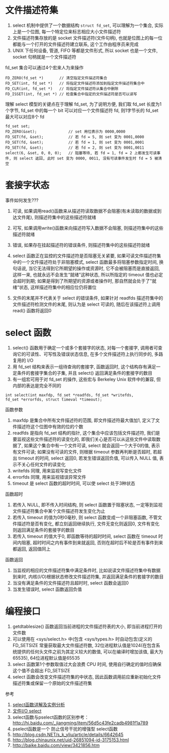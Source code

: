 # 文件描述符集

1. select 机制中提供了一个数据结构 `struct fd_set`, 可以理解为一个集合, 实际上是一个位图, 每一个特定位来标志相应大小文件描述符
2. 文件描述符集存放的是 socket 文件描述符(文件句柄), 也就是位图上的每一位都能与一个打开的文件描述符建立联系, 这个工作由程序员来完成
3. UNIX 下任何设备, 管道, FIFO 等都是文件形式, 所以 socket 也是一个文件, socket 句柄就是一个文件描述符

fd_set 集合可以通过4个宏来人为来操作

```
FD_ZERO(fd_set *)		// 清空指定文件描述符集合
FD_SET(int, fd_set *)	// 将指定文件描述符添加到指定文件描述符集合中
FD_CLR(int, fd_set *)	// 将指定文件描述符从集合中删除
FD_ISSET(int, fd_set *)	// 检查集合中指定的文件描述符是否可以读写
```

理解 select 模型的关键点在于理解 fd_set, 为了说明方便, 我们取 fd_set 长度为1个字节, fd_set 中的每一个 bit 可以对应一个文件描述符 fd, 则1字节长的 fd_set 最大可以对应8个 fd

```
fd_set set;
FD_ZERO(&set);				// set 用位表示为 0000,0000
FD_SET(fd, &set);			// 若 fd = 5, 则 set 变为 0001,0000
FD_SET(fd, &set);			// 若 fd = 1, 则 set 变为 0001,0001
FD_SET(fd, &set);			// 若 fd = 2, 则 set 变为 0001,0011
select(6, &set, 0, 0, 0);	// 阻塞等待, 若 fd = 1, fd = 2 上都发生可读事件, 则 select 返回, 此时 set 变为 0000, 0011, 没有可读事件发生时 fd = 5 被清空
```

# 套接字状态

事件如何发生???

1. 可读, 如果调用read()函数来从描述符读取数据不会阻塞(有未读取的数据或到达文件尾), 则描述符集中的这些描述符就绪
2. 可写, 如果调用write()函数来向描述符写入数据不会阻塞, 则描述符集中的这些描述符就绪
3. 错误, 如果存在挂起描述符的错误条件, 则描述符集中的这些描述符就绪

1. select 函数正在监控的文件描述符是否阻塞无关紧要, 如果可读文件描述符集中的一个文件描述符处于非阻塞模式, select 函数最多将阻塞参数指定时间, 换句话说, 当它无法得到它所期望的操作或资源时, 它不会被阻塞而是直接返回, 这样一来, 也就永远不会发生“就绪”这种状态, 所以所指定的 timeout 值也必定会超时到期; 如果是得到了所期望的资源或者操作时, 那自然就会处于了"就绪“状态, 这样描述符集中的相应位仍将置位
2. 文件的末尾并不代表关于 select 的错误条件, 如果针对 readfds 描述符集中的文件描述符检测文件的末尾, 则认为是 select 可读的, 随后在该描述符上调用 read() 函数将返回0

# select 函数

1. select() 函数用于确定一个或多个套接字的状态, 对每一个套接字, 调用者可查询它的可读性、可写性及错误状态信息, 在多个文件描述符上执行同步的, 多路复用的 I/O
2. 用 fd_set 结构来表示一组待查询的套接字, 函数返回时, 这个结构存有满足一定条件的套接字集合的子集, 并且 select() 返回满足条件的套接字的数目
3. 有一组宏可用于对 fd_set 的操作, 这些宏与 Berkeley Unix 软件中的兼容, 但内部的表达是完全不同的

```
int select(int maxfdp, fd_set *readfds, fd_set *writefds, fd_set *errorfds, struct timeval *timeout); 
```

函数参数

1. maxfdp 是集合中所有文件描述符的范围, 即文件描述符最大值加1, 定义了文件描述符这个位图中有效的位的个数
2. readfds 是指向 fd_set 结构的指针, 这个集合中应该包括文件描述符, 我们是要监视这些文件描述符的读变化的, 即我们关心是否可以从这些文件中读取数据了, 如果这个集合中有一个文件可读, select 就会返回一个大于0的值, 表示有文件可读; 如果没有可读的文件, 则根据 timeout 参数再判断是否超时, 若超出 timeout 的时间, select 返回0, 若发生错误返回负值, 可以传入 NULL 值, 表示不关心任何文件的读变化
3. writefds 同理, 用来监视写变化文件
4. errorfds 同理, 用来监视错误异常文件
5. timeout 是 select 函数的超时时间, 可以使 select 处于3种状态

函数超时

1. 若传入 NULL, 即不传入时间结构, 则 select 函数置于阻塞状态, 一定等到监视文件描述符集合中某个文件描述符发生变化为止
2. 若传入 timeout 的值为0秒0毫秒, 则 select 函数变成一个非阻塞函数, 不管文件描述符是否有变化, 都立刻返回继续执行, 文件无变化则返回0, 文件有变化则返回满足条件的套接字的数目
3. 若传入 timeout 的值大于0, 即函数等待的超时时间, select 函数在 timeout 时间内阻塞, 超时时间之内有事件到来就返回, 否则在超时后不轮是否有事件到来都返回, 返回值同上

函数返回

1. 当监视的相应的文件描述符集中满足条件时, 比如说读文件描述符集中有数据到来时, 内核(I/O)根据状态修改文件描述符集, 并返回满足条件的套接字的数目
2. 当没有满足条件的文件描述符且超时时, select 函数会返回0
3. 当发生错误时, select 函数返回负值

# 编程接口

1. getdtablesize() 函数返回当前进程的文件描述符表的大小, 即当前进程打开的文件数
2. 可以使用在 <sys/select.h> 中(包含 <sys/types.h> 时自动包含)定义的 FD_SETSIZE 常量获取最大文件描述符数, 32位进程默认值是1024(在包含系统提供的任何头文件之前为其定义较大的数值, 可以在编译时增加该值, 最大为65535), 64位进程默认值是65535
3. select 函数第1个参数取值过大会浪费 CPU 时间, 使用自行确定的值时应确保这个值不会超出 FD_SETSIZE
4. select 函数会改变文件描述符集的中状态, 因此函数调用前应重新初始化文件描述符集或保留一个原始的文件描述符集

参考

1. [select函数详解及实例分析](http://blog.csdn.net/leo115/article/details/8097143)
2. [文件I/O select](http://www.groad.net/bbs/read.php?tid-1064.html)
3. select函数与pselect函数的区别参考：http://hi.baidu.com/_jiangming/item/56d5c43fe2cadb4981f1a789
4. pselect函数是一个 防止信号干扰的增强型 select函数
5. http://blog.csdn.NET/s_k_yliu/article/details/6642645
6. http://blog.chinaunix.net/uid-26851094-id-3175153.html
7. http://baike.baidu.com/view/3421856.htm

